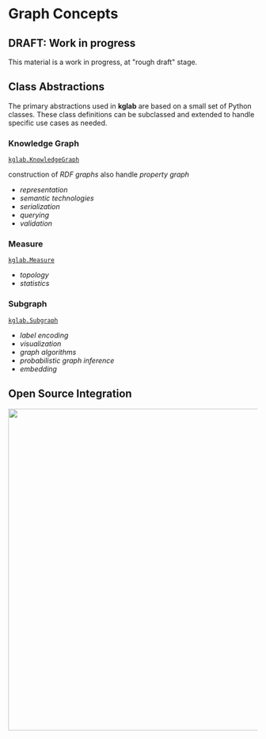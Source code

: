 # Graph Concepts

## DRAFT: Work in progress

This material is a work in progress, at "rough draft" stage.


## Class Abstractions

The primary abstractions used in **kglab** are based on a small set of
Python classes.
These class definitions can be subclassed and extended to handle
specific use cases as needed.


### Knowledge Graph

[`kglab.KnowledgeGraph`](../ref/#knowledgegraph-class)

construction of *RDF graphs*
also handle *property graph*

  * *representation*
  * *semantic technologies*
  * *serialization*
  * *querying*
  * *validation*


### Measure

[`kglab.Measure`](../ref/#measure-class)

  * *topology*
  * *statistics*


### Subgraph

[`kglab.Subgraph`](../ref/#subgraph-class)

  * *label encoding*
  * *visualization*
  * *graph algorithms*
  * *probabilistic graph inference*
  * *embedding*


## Open Source Integration

<a href="../assets/landscape.png" target="_blank"><img src="../assets/landscape.png" width="650" /></a>
